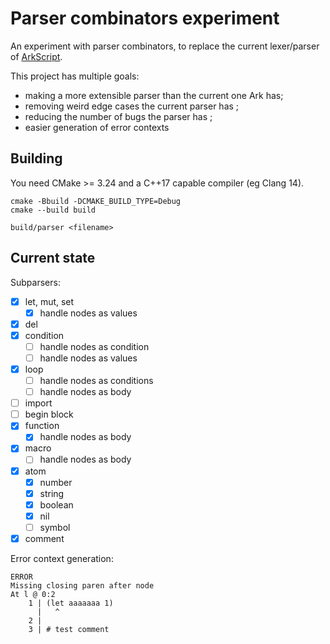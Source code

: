 # Parser combinators experiment

An experiment with parser combinators, to replace the current lexer/parser of [ArkScript](https://github.com/ArkScript-lang/Ark).

This project has multiple goals:
- making a more extensible parser than the current one Ark has;
- removing weird edge cases the current parser has ;
- reducing the number of bugs the parser has ;
- easier generation of error contexts

## Building

You need CMake >= 3.24 and a C++17 capable compiler (eg Clang 14).

```shell
cmake -Bbuild -DCMAKE_BUILD_TYPE=Debug
cmake --build build

build/parser <filename>
```

## Current state

Subparsers:
- [x] let, mut, set
  - [x] handle nodes as values
- [x] del
- [x] condition
  - [ ] handle nodes as condition
  - [ ] handle nodes as values
- [x] loop
  - [ ] handle nodes as conditions
  - [ ] handle nodes as body
- [ ] import
- [ ] begin block
- [x] function
  - [x] handle nodes as body
- [x] macro
  - [ ] handle nodes as body
- [x] atom
  - [x] number
  - [x] string
  - [x] boolean
  - [x] nil
  - [ ] symbol
- [x] comment

Error context generation:
```
ERROR
Missing closing paren after node
At l @ 0:2
    1 | (let aaaaaaa 1)
      |   ^
    2 | 
    3 | # test comment
```
